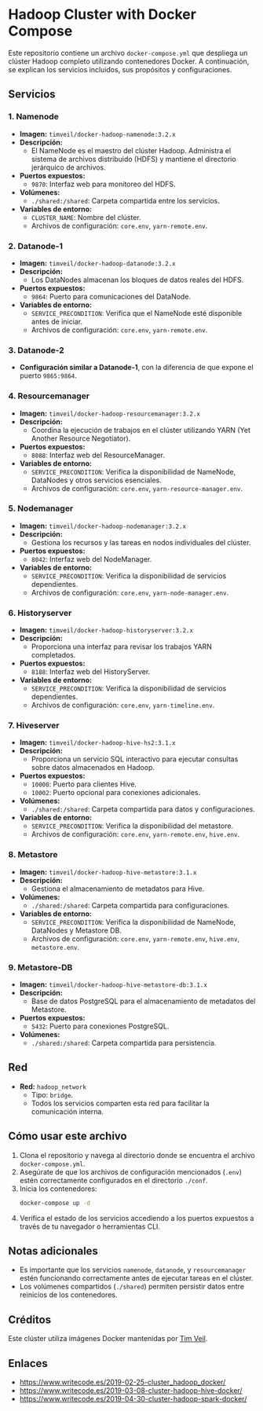 # Hadoop Cluster with Docker Compose

Este repositorio contiene un archivo `docker-compose.yml` que despliega un clúster Hadoop completo utilizando contenedores Docker. A continuación, se explican los servicios incluidos, sus propósitos y configuraciones.

## Servicios

### 1. **Namenode**
- **Imagen:** `timveil/docker-hadoop-namenode:3.2.x`
- **Descripción:**
  - El NameNode es el maestro del clúster Hadoop. Administra el sistema de archivos distribuido (HDFS) y mantiene el directorio jerárquico de archivos.
- **Puertos expuestos:**
  - `9870`: Interfaz web para monitoreo del HDFS.
- **Volúmenes:**
  - `./shared:/shared`: Carpeta compartida entre los servicios.
- **Variables de entorno:**
  - `CLUSTER_NAME`: Nombre del clúster.
  - Archivos de configuración: `core.env`, `yarn-remote.env`.

### 2. **Datanode-1**
- **Imagen:** `timveil/docker-hadoop-datanode:3.2.x`
- **Descripción:**
  - Los DataNodes almacenan los bloques de datos reales del HDFS.
- **Puertos expuestos:**
  - `9864`: Puerto para comunicaciones del DataNode.
- **Variables de entorno:**
  - `SERVICE_PRECONDITION`: Verifica que el NameNode esté disponible antes de iniciar.
  - Archivos de configuración: `core.env`, `yarn-remote.env`.

### 3. **Datanode-2**
- **Configuración similar a Datanode-1**, con la diferencia de que expone el puerto `9865:9864`.

### 4. **Resourcemanager**
- **Imagen:** `timveil/docker-hadoop-resourcemanager:3.2.x`
- **Descripción:**
  - Coordina la ejecución de trabajos en el clúster utilizando YARN (Yet Another Resource Negotiator).
- **Puertos expuestos:**
  - `8088`: Interfaz web del ResourceManager.
- **Variables de entorno:**
  - `SERVICE_PRECONDITION`: Verifica la disponibilidad de NameNode, DataNodes y otros servicios esenciales.
  - Archivos de configuración: `core.env`, `yarn-resource-manager.env`.

### 5. **Nodemanager**
- **Imagen:** `timveil/docker-hadoop-nodemanager:3.2.x`
- **Descripción:**
  - Gestiona los recursos y las tareas en nodos individuales del clúster.
- **Puertos expuestos:**
  - `8042`: Interfaz web del NodeManager.
- **Variables de entorno:**
  - `SERVICE_PRECONDITION`: Verifica la disponibilidad de servicios dependientes.
  - Archivos de configuración: `core.env`, `yarn-node-manager.env`.

### 6. **Historyserver**
- **Imagen:** `timveil/docker-hadoop-historyserver:3.2.x`
- **Descripción:**
  - Proporciona una interfaz para revisar los trabajos YARN completados.
- **Puertos expuestos:**
  - `8188`: Interfaz web del HistoryServer.
- **Variables de entorno:**
  - `SERVICE_PRECONDITION`: Verifica la disponibilidad de servicios dependientes.
  - Archivos de configuración: `core.env`, `yarn-timeline.env`.

### 7. **Hiveserver**
- **Imagen:** `timveil/docker-hadoop-hive-hs2:3.1.x`
- **Descripción:**
  - Proporciona un servicio SQL interactivo para ejecutar consultas sobre datos almacenados en Hadoop.
- **Puertos expuestos:**
  - `10000`: Puerto para clientes Hive.
  - `10002`: Puerto opcional para conexiones adicionales.
- **Volúmenes:**
  - `./shared:/shared`: Carpeta compartida para datos y configuraciones.
- **Variables de entorno:**
  - `SERVICE_PRECONDITION`: Verifica la disponibilidad del metastore.
  - Archivos de configuración: `core.env`, `yarn-remote.env`, `hive.env`.

### 8. **Metastore**
- **Imagen:** `timveil/docker-hadoop-hive-metastore:3.1.x`
- **Descripción:**
  - Gestiona el almacenamiento de metadatos para Hive.
- **Volúmenes:**
  - `./shared:/shared`: Carpeta compartida para configuraciones.
- **Variables de entorno:**
  - `SERVICE_PRECONDITION`: Verifica la disponibilidad de NameNode, DataNodes y Metastore DB.
  - Archivos de configuración: `core.env`, `yarn-remote.env`, `hive.env`, `metastore.env`.

### 9. **Metastore-DB**
- **Imagen:** `timveil/docker-hadoop-hive-metastore-db:3.1.x`
- **Descripción:**
  - Base de datos PostgreSQL para el almacenamiento de metadatos del Metastore.
- **Puertos expuestos:**
  - `5432`: Puerto para conexiones PostgreSQL.
- **Volúmenes:**
  - `./shared:/shared`: Carpeta compartida para persistencia.

## Red
- **Red:** `hadoop_network`
  - Tipo: `bridge`.
  - Todos los servicios comparten esta red para facilitar la comunicación interna.

## Cómo usar este archivo

1. Clona el repositorio y navega al directorio donde se encuentra el archivo `docker-compose.yml`.
2. Asegúrate de que los archivos de configuración mencionados (`.env`) estén correctamente configurados en el directorio `./conf`.
3. Inicia los contenedores:
   ```bash
   docker-compose up -d
   ```
4. Verifica el estado de los servicios accediendo a los puertos expuestos a través de tu navegador o herramientas CLI.

## Notas adicionales
- Es importante que los servicios `namenode`, `datanode`, y `resourcemanager` estén funcionando correctamente antes de ejecutar tareas en el clúster.
- Los volúmenes compartidos (`./shared`) permiten persistir datos entre reinicios de los contenedores.

## Créditos
Este clúster utiliza imágenes Docker mantenidas por [Tim Veil](https://hub.docker.com/u/timveil).

## Enlaces

- https://www.writecode.es/2019-02-25-cluster_hadoop_docker/
- https://www.writecode.es/2019-03-08-cluster-hadoop-hive-docker/
- https://www.writecode.es/2019-04-30-cluster-hadoop-spark-docker/